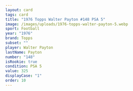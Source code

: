 ```yaml
---
layout: card
tags: card
title: "1976 Topps Walter Payton #148 PSA 5"
image: /images/uploads/1976-topps-walter-payton-5.webp
sport: Football
year: "1976"
brand: Topps
subset: ""
player: Walter Payton
lastName: Payton
number: "148"
isRookie: true
condition: PSA 5
value: 325
displayCase: "1"
order: 10
---
```

